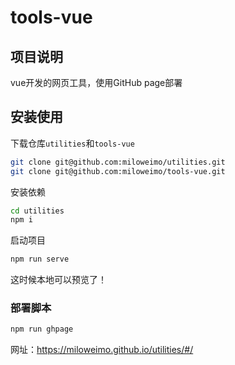 # tools-vue

## 项目说明

vue开发的网页工具，使用GitHub page部署

## 安装使用

下载仓库`utilities`和`tools-vue`

```sh
git clone git@github.com:miloweimo/utilities.git
git clone git@github.com:miloweimo/tools-vue.git
```

安装依赖

```sh
cd utilities
npm i
```

启动项目

```sh
npm run serve
```

这时候本地可以预览了！

### 部署脚本

```sh
npm run ghpage
```

网址：https://miloweimo.github.io/utilities/#/
